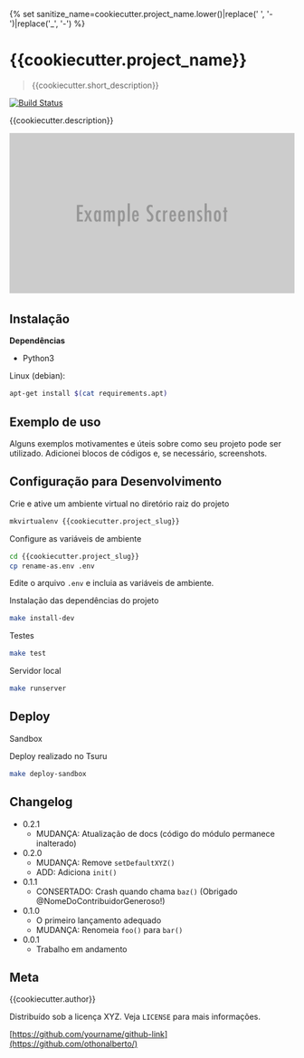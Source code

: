 {% set sanitize_name=cookiecutter.project_name.lower()|replace(' ', '-')|replace('_', '-') %}
# {{cookiecutter.project_name}}
> {{cookiecutter.short_description}}

[![Build Status][travis-image]][travis-url]

{{cookiecutter.description}}

![](header.png)

## Instalação

**Dependências**

* Python3

Linux (debian):

```sh
apt-get install $(cat requirements.apt)
```

## Exemplo de uso

Alguns exemplos motivamentes e úteis sobre como seu projeto pode ser utilizado. Adicionei blocos de códigos e, se necessário, screenshots.

## Configuração para Desenvolvimento

Crie e ative um ambiente virtual no diretório raiz do projeto
```sh
mkvirtualenv {{cookiecutter.project_slug}}
```

Configure as variáveis de ambiente
```sh
cd {{cookiecutter.project_slug}}
cp rename-as.env .env
```
Edite o arquivo `.env` e incluia as variáveis de ambiente.

Instalação das dependências do projeto
```sh
make install-dev
```

Testes
```sh
make test
```

Servidor local
```sh
make runserver
```

## Deploy

Sandbox

Deploy realizado no Tsuru
```sh
make deploy-sandbox
```

## Changelog

* 0.2.1
    * MUDANÇA: Atualização de docs (código do módulo permanece inalterado)
* 0.2.0
    * MUDANÇA: Remove `setDefaultXYZ()`
    * ADD: Adiciona `init()`
* 0.1.1
    * CONSERTADO: Crash quando chama `baz()` (Obrigado @NomeDoContribuidorGeneroso!)
* 0.1.0
    * O primeiro lançamento adequado
    * MUDANÇA: Renomeia `foo()` para `bar()`
* 0.0.1
    * Trabalho em andamento

## Meta

{{cookiecutter.author}}

Distribuído sob a licença XYZ. Veja `LICENSE` para mais informações.

[https://github.com/yourname/github-link](https://github.com/othonalberto/)

[travis-image]: https://img.shields.io/travis/dbader/node-datadog-metrics/master.svg?style=flat-square
[travis-url]: https://travis-ci.org/{{cookiecutter.travis_url}}
[brew]: http://brew.sh/
[pyenv]: https://github.com/yyuu/pyenv
